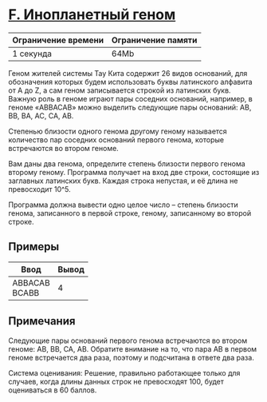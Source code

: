 # [F. Инопланетный геном](https://contest.yandex.ru/contest/27663/problems/F/ "Ссылка на сайт с задачей")
| Ограничение времени | Ограничение памяти |
| -|-|
| 1 секунда | 64Mb |

Геном жителей системы Тау Кита содержит 26 видов оснований, для обозначения которых будем использовать буквы латинского алфавита от A до Z, а сам геном записывается строкой из латинских букв. Важную роль в геноме играют пары соседних оснований, например, в геноме «ABBACAB» можно выделить следующие пары оснований: AB, BB, BA, AC, CA, AB.

Степенью близости одного генома другому геному называется количество пар соседних оснований первого генома, которые встречаются во втором геноме.

Вам даны два генома, определите степень близости первого генома второму геному. Программа получает на вход две строки, состоящие из заглавных латинских букв. Каждая строка непустая, и её длина не превосходит 10^5.

Программа должна вывести одно целое число – степень близости генома, записанного в первой строке, геному, записанному во второй строке.

## Примеры

| Ввод | Вывод |
| -|-|
| ABBACAB</br>BCABB | 4 |

## Примечания

Следующие пары оснований первого генома встречаются во втором геноме: AB, BB, CA, AB. Обратите внимание на то, что пара AB в первом геноме встречается два раза, поэтому и подсчитана в ответе два раза.

Система оценивания:
Решение, правильно работающее только для случаев, когда длины данных строк не превосходят 100, будет оцениваться в 60 баллов.